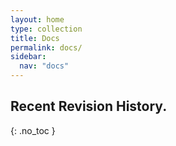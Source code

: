 ```yaml
---
layout: home
type: collection
title: Docs
permalink: docs/
sidebar:
  nav: "docs"
---
```


## Recent Revision History.


{: .no_toc }


